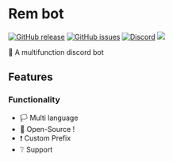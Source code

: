 # Rem bot
[![GitHub release](https://img.shields.io/github/release/PseudoIllyes/Rem)](https://GitHub.com/PseudoIllyes/Rem/releases/)
[![GitHub issues](https://img.shields.io/github/issues/PseudoIllyes/Rem)](https://GitHub.com/PseudoIllyes/Rem/issues/)
[![Discord](https://discord.com/api/guilds/708688488815525911/widget.png?style=shield)](https://discord.gg/eF5UVPS)
[![](https://img.shields.io/badge/discord.js-v12.2.0--dev-blue.svg?logo=npm)](https://github.com/discordjs)

🤖 A multifunction discord bot



## Features

### Functionality

- 🏳 Multi language
- 💾 Open-Source !
- ❗ Custom Prefix
- ❔ Support
